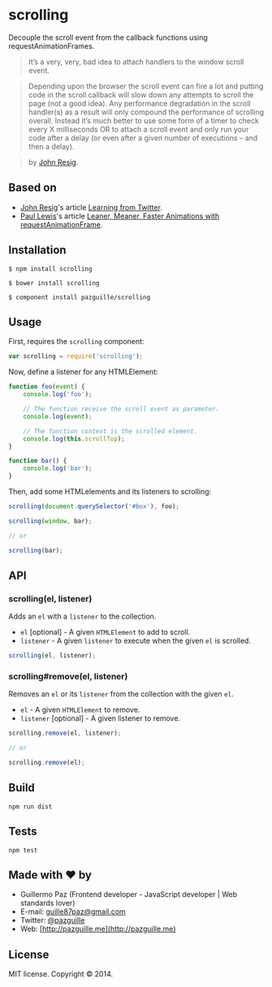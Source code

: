 # scrolling

Decouple the scroll event from the callback functions using requestAnimationFrames.

> It’s a very, very, bad idea to attach handlers to the window scroll event.

> Depending upon the browser the scroll event can fire a lot and putting code in the scroll callback will slow down any attempts to scroll the page (not a good idea). Any performance degradation in the scroll handler(s) as a result will only compound the performance of scrolling overall. Instead it’s much better to use some form of a timer to check every X milliseconds OR to attach a scroll event and only run your code after a delay (or even after a given number of executions – and then a delay).

> by [John Resig](http://ejohn.org/blog/learning-from-twitter/).

## Based on
- [John Resig](https://twitter.com/jeresig)'s article [Learning from Twitter](http://ejohn.org/blog/learning-from-twitter/).
- [Paul Lewis](https://twitter.com/aerotwist)'s article [Leaner, Meaner, Faster Animations with requestAnimationFrame](http://www.html5rocks.com/en/tutorials/speed/animations/#debouncing-scroll-events).


## Installation

    $ npm install scrolling

    $ bower install scrolling

    $ component install pazguille/scrolling


## Usage
First, requires the `scrolling` component:
```js
var scrolling = require('scrolling');
```

Now, define a listener for any HTMLElement:
```js
function foo(event) {
    console.log('foo');

    // The function receive the scroll event as parameter.
    console.log(event);

    // The function context is the scrolled element.
    console.log(this.scrollTop);
}

function bar() {
    console.log('bar');
}
```

Then, add some HTMLelements and its listeners to scrolling:
```js
scrolling(document.querySelector('#box'), foo);
```
```js
scrolling(window, bar);

// or

scrolling(bar);
```

## API
### scrolling(el, listener)
Adds an `el` with a `listener` to the collection.
- `el` [optional] - A given `HTMLElement` to add to scroll.
- `listener` - A given `listener` to execute when the given `el` is scrolled.

```js
scrolling(el, listener);
```

### scrolling#remove(el, listener)
Removes an `el` or its `listener` from the collection with the given `el`.
- `el` - A given `HTMLElement` to remove.
- `listener` [optional] - A given listener to remove.

```js
scrolling.remove(el, listener);

// or

scrolling.remove(el);
```

## Build

    npm run dist

## Tests

    npm test

## Made with ❤ by
- Guillermo Paz (Frontend developer - JavaScript developer | Web standards lover)
- E-mail: [guille87paz@gmail.com](mailto:guille87paz@gmail.com)
- Twitter: [@pazguille](http://twitter.com/pazguille)
- Web: [http://pazguille.me](http://pazguille.me)

## License
MIT license. Copyright © 2014.
